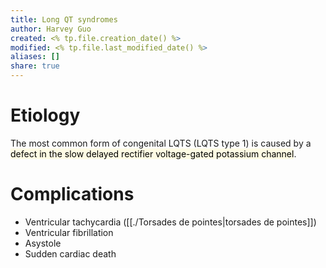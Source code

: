 ```yaml
---
title: Long QT syndromes
author: Harvey Guo
created: <% tp.file.creation_date() %>
modified: <% tp.file.last_modified_date() %>
aliases: []
share: true
---
```



# Etiology
The most common form of congenital LQTS (LQTS type 1) is caused by a <mark style="background: #FFF3A34A;">defect in the slow delayed rectifier voltage-gated potassium channel</mark>.
# Complications
- Ventricular tachycardia ([[./Torsades de pointes|torsades de pointes]])
- Ventricular fibrillation
- Asystole
- Sudden cardiac death